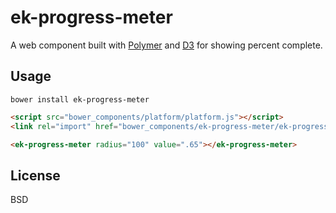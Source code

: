 ek-progress-meter
=================

A web component built with [Polymer](http://polymer-project.org) and [D3](http://d3js.org) for showing percent complete.

## Usage

`bower install ek-progress-meter`

```html
<script src="bower_components/platform/platform.js"></script>
<link rel="import" href="bower_components/ek-progress-meter/ek-progress-meter.html">
```

```html
<ek-progress-meter radius="100" value=".65"></ek-progress-meter>
```

## License

BSD
